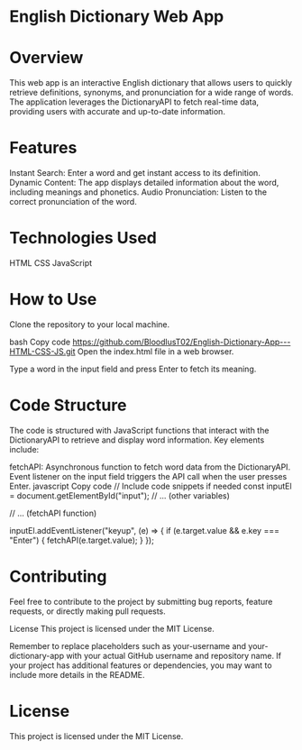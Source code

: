 # English Dictionary Web App

# Overview
This web app is an interactive English dictionary that allows users to quickly retrieve definitions, synonyms, and pronunciation for a wide range of words. The application leverages the DictionaryAPI to fetch real-time data, providing users with accurate and up-to-date information.

# Features
Instant Search: Enter a word and get instant access to its definition.
Dynamic Content: The app displays detailed information about the word, including meanings and phonetics.
Audio Pronunciation: Listen to the correct pronunciation of the word.

# Technologies Used
HTML
CSS
JavaScript

# How to Use
Clone the repository to your local machine.

bash
Copy code
https://github.com/BloodlusT02/English-Dictionary-App---HTML-CSS-JS.git
Open the index.html file in a web browser.

Type a word in the input field and press Enter to fetch its meaning.

# Code Structure
The code is structured with JavaScript functions that interact with the DictionaryAPI to retrieve and display word information. Key elements include:

fetchAPI: Asynchronous function to fetch word data from the DictionaryAPI.
Event listener on the input field triggers the API call when the user presses Enter.
javascript
Copy code
// Include code snippets if needed
const inputEl = document.getElementById("input");
// ... (other variables)

// ... (fetchAPI function)

inputEl.addEventListener("keyup", (e) => {
  if (e.target.value && e.key === "Enter") {
    fetchAPI(e.target.value);
  }
});

# Contributing
Feel free to contribute to the project by submitting bug reports, feature requests, or directly making pull requests.

License
This project is licensed under the MIT License.

Remember to replace placeholders such as your-username and your-dictionary-app with your actual GitHub username and repository name. If your project has additional features or dependencies, you may want to include more details in the README.

# License
This project is licensed under the MIT License.
